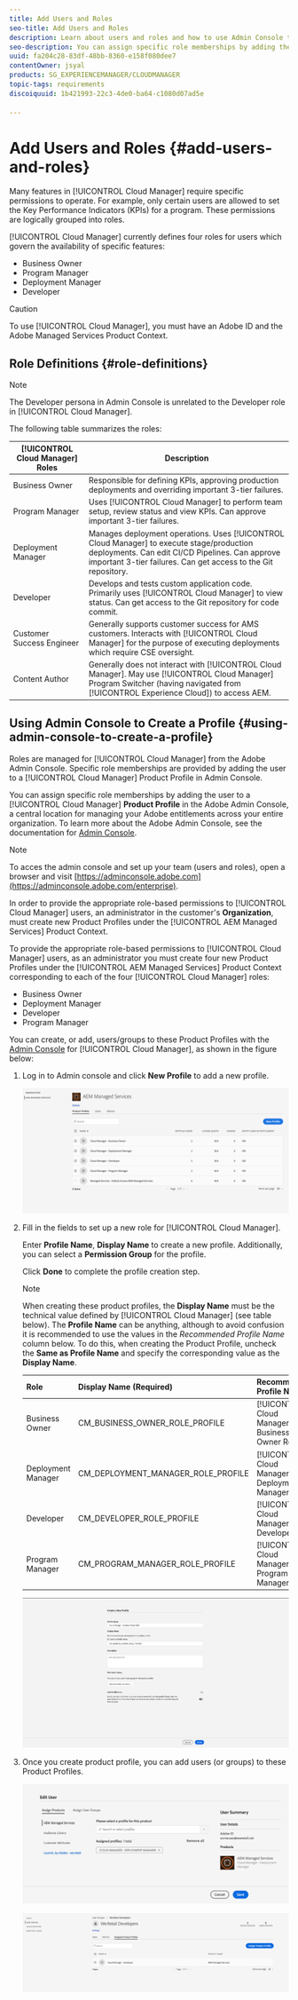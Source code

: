 ```yaml
---
title: Add Users and Roles
seo-title: Add Users and Roles
description: Learn about users and roles and how to use Admin Console to create a profile
seo-description: You can assign specific role memberships by adding the user to a Cloud Manager Product Profile in the Admin Console. Follow this section to learn more.
uuid: fa204c28-83df-48bb-8360-e158f080dee7
contentOwner: jsyal
products: SG_EXPERIENCEMANAGER/CLOUDMANAGER
topic-tags: requirements
discoiquuid: 1b421993-22c3-4de0-ba64-c1080d07ad5e

---
```


# Add Users and Roles {#add-users-and-roles}

Many features in [!UICONTROL Cloud Manager] require specific permissions to operate. For example, only certain users are allowed to set the Key Performance Indicators (KPIs) for a program. These permissions are logically grouped into roles.

[!UICONTROL Cloud Manager] currently defines four roles for users which govern the availability of specific features:

* Business Owner
* Program Manager
* Deployment Manager
* Developer

>[!CAUTION]
>
>To use [!UICONTROL Cloud Manager], you must have an Adobe ID and the Adobe Managed Services Product Context.

## Role Definitions {#role-definitions}

>[!NOTE]
>
>The Developer persona in Admin Console is unrelated to the Developer role in [!UICONTROL Cloud Manager].

The following table summarizes the roles:

|[!UICONTROL Cloud Manager] Roles|Description|
|--- |--- |
|Business Owner|Responsible for defining KPIs, approving production deployments and overriding important 3-tier failures.|
|Program Manager|Uses [!UICONTROL Cloud Manager] to perform team setup, review status and view KPIs. Can approve important 3-tier failures.|
|Deployment Manager|Manages deployment operations. Uses [!UICONTROL Cloud Manager] to execute stage/production deployments. Can edit CI/CD Pipelines. Can approve important 3-tier failures. Can get access to the Git repository.|
|Developer|Develops and tests custom application code. Primarily uses [!UICONTROL Cloud Manager] to view status. Can get access to the Git repository for code commit.|
|Customer Success Engineer|Generally supports customer success for AMS customers. Interacts with [!UICONTROL Cloud Manager] for the purpose of executing deployments which require CSE oversight.|
|Content Author|Generally does not interact with [!UICONTROL Cloud Manager]. May use [!UICONTROL Cloud Manager] Program Switcher (having navigated from [!UICONTROL Experience Cloud]) to access AEM.|

## Using Admin Console to Create a Profile {#using-admin-console-to-create-a-profile}

Roles are managed for [!UICONTROL Cloud Manager] from the Adobe Admin Console. Specific role memberships are provided by adding the user to a [!UICONTROL Cloud Manager] Product Profile in Admin Console.

You can assign specific role memberships by adding the user to a [!UICONTROL Cloud Manager] **Product Profile** in the Adobe Admin Console, a central location for managing your Adobe entitlements across your entire organization. To learn more about the Adobe Admin Console, see the documentation for [Admin Console](https://helpx.adobe.com/enterprise/using/admin-console.html).

>[!NOTE]
>
>To acces the admin console and set up your team (users and roles), open a browser and visit [https://adminconsole.adobe.com](https://adminconsole.adobe.com/enterprise).

In order to provide the appropriate role-based permissions to [!UICONTROL Cloud Manager] users, an administrator in the customer's **Organization**, must create new Product Profiles under the [!UICONTROL AEM Managed Services] Product Context.

To provide the appropriate role-based permissions to [!UICONTROL Cloud Manager] users, as an administrator you must create four new Product Profiles under the [!UICONTROL AEM Managed Services] Product Context corresponding to each of the four [!UICONTROL Cloud Manager] roles:

* Business Owner
* Deployment Manager
* Developer
* Program Manager

You can create, or add, users/groups to these Product Profiles with the [Admin Console](https://adminconsole.adobe.com/) for [!UICONTROL Cloud Manager], as shown in the figure below:

1. Log in to Admin console and click **New Profile** to add a new profile.

   ![](assets/admin_console_roles-1.png)

1. Fill in the fields to set up a new role for [!UICONTROL Cloud Manager].

   Enter **Profile Name**, **Display Name** to create a new profile. Additionally, you can select a **Permission Group** for the profile.

   Click **Done** to complete the profile creation step.

   >[!NOTE]
   >
   >When creating these product profiles, the **Display Name** must be the technical value defined by [!UICONTROL Cloud Manager] (see table below). The **Profile Name** can be anything, although to avoid confusion it is recommended to use the values in the *Recommended Profile Name* column below. To do this, when creating the Product Profile, uncheck the **Same as Profile Name** and specify the corresponding value as the **Display Name**.

   | **Role** |**Display Name (Required)** |**Recommended Profile Name** |
   |---|---|---|
   | Business Owner |CM_BUSINESS_OWNER_ROLE_PROFILE |[!UICONTROL Cloud Manager] - Business Owner Role |
   | Deployment Manager |CM_DEPLOYMENT_MANAGER_ROLE_PROFILE |[!UICONTROL Cloud Manager] - Deployment Manager Role |
   | Developer |CM_DEVELOPER_ROLE_PROFILE |[!UICONTROL Cloud Manager] - Developer Role |
   | Program Manager |CM_PROGRAM_MANAGER_ROLE_PROFILE |[!UICONTROL Cloud Manager] - Program Manager Role |

   ![](assets/screen_shot_2018-05-04at171819.png)

1. Once you create product profile, you can add users (or groups) to these Product Profiles.

   ![](assets/image2018-4-9_15-19-26.png)
   
   ![](assets/image2018-4-9_15-16-47.png)

